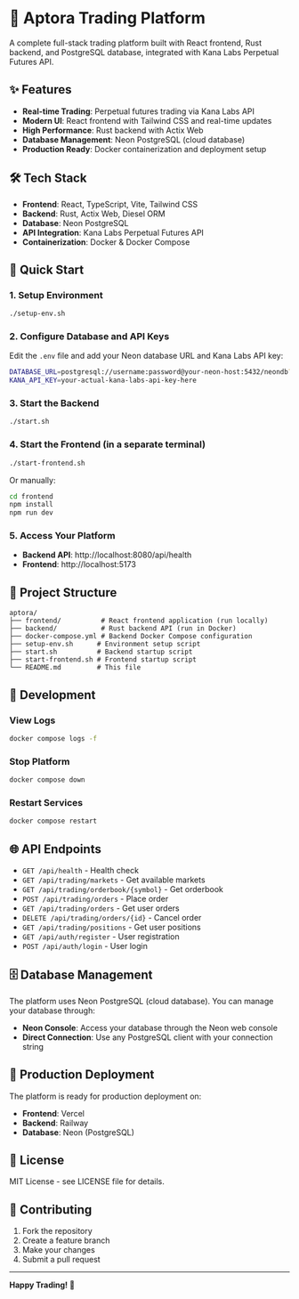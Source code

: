 # 🚀 Aptora Trading Platform

A complete full-stack trading platform built with React frontend, Rust backend, and PostgreSQL database, integrated with Kana Labs Perpetual Futures API.

## ✨ Features

- **Real-time Trading**: Perpetual futures trading via Kana Labs API
- **Modern UI**: React frontend with Tailwind CSS and real-time updates
- **High Performance**: Rust backend with Actix Web
- **Database Management**: Neon PostgreSQL (cloud database)
- **Production Ready**: Docker containerization and deployment setup

## 🛠️ Tech Stack

- **Frontend**: React, TypeScript, Vite, Tailwind CSS
- **Backend**: Rust, Actix Web, Diesel ORM
- **Database**: Neon PostgreSQL
- **API Integration**: Kana Labs Perpetual Futures API
- **Containerization**: Docker & Docker Compose

## 🚀 Quick Start

### 1. Setup Environment

```bash
./setup-env.sh
```

### 2. Configure Database and API Keys

Edit the `.env` file and add your Neon database URL and Kana Labs API key:

```bash
DATABASE_URL=postgresql://username:password@your-neon-host:5432/neondb?sslmode=require
KANA_API_KEY=your-actual-kana-labs-api-key-here
```

### 3. Start the Backend

```bash
./start.sh
```

### 4. Start the Frontend (in a separate terminal)

```bash
./start-frontend.sh
```

Or manually:

```bash
cd frontend
npm install
npm run dev
```

### 5. Access Your Platform

- **Backend API**: http://localhost:8080/api/health
- **Frontend**: http://localhost:5173

## 📁 Project Structure

```
aptora/
├── frontend/          # React frontend application (run locally)
├── backend/           # Rust backend API (run in Docker)
├── docker-compose.yml # Backend Docker Compose configuration
├── setup-env.sh      # Environment setup script
├── start.sh          # Backend startup script
├── start-frontend.sh # Frontend startup script
└── README.md         # This file
```

## 🔧 Development

### View Logs

```bash
docker compose logs -f
```

### Stop Platform

```bash
docker compose down
```

### Restart Services

```bash
docker compose restart
```

## 🌐 API Endpoints

- `GET /api/health` - Health check
- `GET /api/trading/markets` - Get available markets
- `GET /api/trading/orderbook/{symbol}` - Get orderbook
- `POST /api/trading/orders` - Place order
- `GET /api/trading/orders` - Get user orders
- `DELETE /api/trading/orders/{id}` - Cancel order
- `GET /api/trading/positions` - Get user positions
- `GET /api/auth/register` - User registration
- `POST /api/auth/login` - User login

## 🗄️ Database Management

The platform uses Neon PostgreSQL (cloud database). You can manage your database through:

- **Neon Console**: Access your database through the Neon web console
- **Direct Connection**: Use any PostgreSQL client with your connection string

## 🚀 Production Deployment

The platform is ready for production deployment on:

- **Frontend**: Vercel
- **Backend**: Railway
- **Database**: Neon (PostgreSQL)

## 📝 License

MIT License - see LICENSE file for details.

## 🤝 Contributing

1. Fork the repository
2. Create a feature branch
3. Make your changes
4. Submit a pull request

---

**Happy Trading! 🎯**
